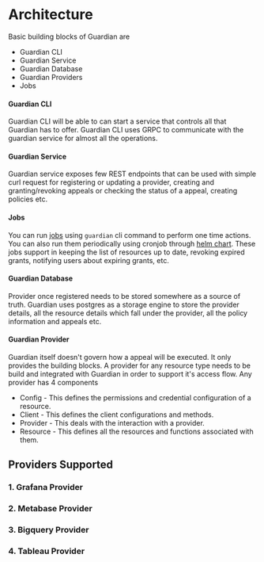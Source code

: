 # Architecture

Basic building blocks of Guardian are

- Guardian CLI
- Guardian Service
- Guardian Database
- Guardian Providers
- Jobs

#### Guardian CLI

Guardian CLI will be able to can start a service that controls all that Guardian has to offer. Guardian CLI uses GRPC to communicate with the guardian service for almost all the operations.

#### Guardian Service

Guardian service exposes few REST endpoints that can be used with simple curl request for registering or updating a provider, creating and granting/revoking appeals or checking the status of a appeal, creating policies etc.

#### Jobs
You can run [jobs](../reference/jobs.md) using `guardian` cli command to perform one time actions. You can also run them periodically using cronjob through [helm chart](../guides/deployment.md#use-the-helm-chart). 
These jobs support in keeping the list of resources up to date, revoking expired grants, notifying users about expiring grants, etc.

#### Guardian Database

Provider once registered needs to be stored somewhere as a source of truth. Guardian uses postgres as a storage engine to store the provider details, all the resource details which fall under the provider, all the policy information and appeals etc.

#### Guardian Provider

Guardian itself doesn't govern how a appeal will be executed. It only provides the building blocks. A provider for any resource type needs to be build and integrated with Guardian in order to support it's access flow. Any provider has 4 components

- Config - This defines the permissions and credential configuration of a resource.
- Client - This defines the client configurations and methods.
- Provider - This deals with the interaction with a provider.
- Resource - This defines all the resources and functions associated with them.

## Providers Supported

### 1. Grafana Provider

### 2. Metabase Provider

### 3. Bigquery Provider

### 4. Tableau Provider
